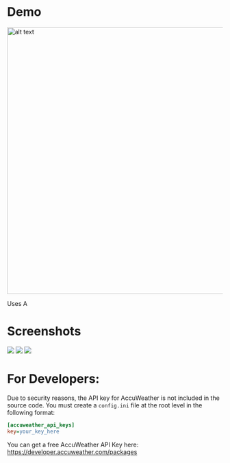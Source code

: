 # Demo
<img src="https://i.imgur.com/vXJWYF8.jpg" alt="alt text" width="850" height="622">

Uses A

# Screenshots
<img src="https://i.imgur.com/jQDNWcm.png">
<img src="https://i.imgur.com/aY9VqID.png">
<img src="https://i.imgur.com/XlNILFV.png">

# For Developers:
Due to security reasons, the API key for AccuWeather is not included in the source code. You must create a `config.ini` file at the root level in the following format:

```ini
[accuweather_api_keys]
key=your_key_here
```

You can get a free AccuWeather API Key here: https://developer.accuweather.com/packages
